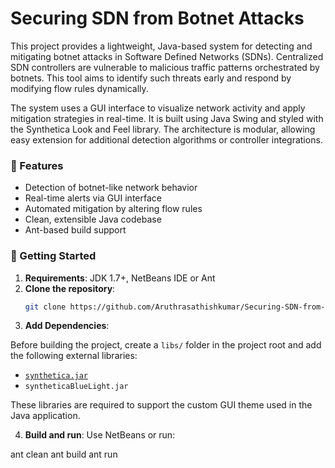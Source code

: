 # Securing SDN from Botnet Attacks

This project provides a lightweight, Java-based system for detecting and mitigating botnet attacks in Software Defined Networks (SDNs). Centralized SDN controllers are vulnerable to malicious traffic patterns orchestrated by botnets. This tool aims to identify such threats early and respond by modifying flow rules dynamically.

The system uses a GUI interface to visualize network activity and apply mitigation strategies in real-time. It is built using Java Swing and styled with the Synthetica Look and Feel library. The architecture is modular, allowing easy extension for additional detection algorithms or controller integrations.

### 🔧 Features

- Detection of botnet-like network behavior
- Real-time alerts via GUI interface
- Automated mitigation by altering flow rules
- Clean, extensible Java codebase
- Ant-based build support

### 🚀 Getting Started

1. **Requirements**: JDK 1.7+, NetBeans IDE or Ant
2. **Clone the repository**:
   ```bash
   git clone https://github.com/Aruthrasathishkumar/Securing-SDN-from-Botnet-attacks.git
3. **Add Dependencies**:

Before building the project, create a `libs/` folder in the project root and add the following external libraries:

- [`synthetica.jar`](https://www.jtattoo.net)
- `syntheticaBlueLight.jar`

These libraries are required to support the custom GUI theme used in the Java application.

4. **Build and run**:
Use NetBeans or run:

ant clean
ant build
ant run
